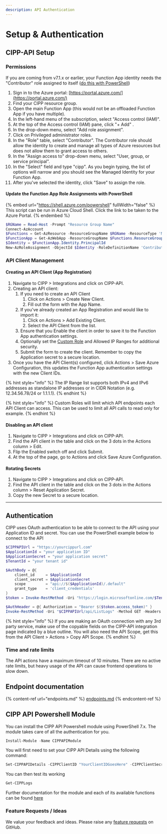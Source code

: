 ```yaml
---
description: API Authentication
---
```


# Setup & Authentication

## CIPP-API Setup

### Permissions

If you are coming from v7.1.x or earlier, your Function App identity needs the "Contributor" role assigned to itself ([do this with PowerShell](setup-and-authentication.md#update-the-function-app-role-assignment-with-powershell))

1. Sign in to the Azure portal: [https://portal.azure.com/](https://portal.azure.com/)
2. Find your CIPP resource group.
3. Open the main Function App (this would not be an offloaded Function App if you have multiple).
4. In the left-hand menu of the subscription, select "Access control (IAM)".
5. At the top of the Access control (IAM) pane, click "+ Add" .
6. In the drop-down menu, select "Add role assignment".
7. Click on Privileged administrator roles.
8. In the "Role" table, select "Contributor". The Contributor role should allow the identity to create and manage all types of Azure resources but does not allow them to grant access to others.
9. In the "Assign access to" drop-down menu, select "User, group, or service principal".
10. In the "Select" field and type "cipp". As you begin typing, the list of options will narrow and you should see the Managed Identity for your Function App.
11. After you've selected the identity, click "Save" to assign the role.

#### Update the Function App Role Assignments with PowerShell

{% embed url="https://shell.azure.com/powershell" fullWidth="false" %}
This script can be run in Azure Cloud Shell. Click the link to be taken to the Azure Portal.
{% endembed %}

```powershell
$RGName = Read-Host -Prompt "Resource Group Name"
Connect-AzAccount
$Functions = Get-AzResource -ResourceGroupName $RGName -ResourceType 'Microsoft.Web/sites' | Where-Object { $_.Name -match 'cipp' -and $_.Name -notmatch '-' }
$FunctionApp = Get-AzWebApp -ResourceGroupName $Functions.ResourceGroupName -Name $Functions.Name
$Identity = $FunctionApp.Identity.PrincipalId
New-AzRoleAssignment -ObjectId $Identity -RoleDefinitionName 'Contributor' -Scope $FunctionApp.Id
```

### API Client Management

#### **Creating an API Client (App Registration)**

1. Navigate to CIPP > Integrations and click on CIPP-API.
2. Creating an API client:
   1. If you need to create an API Client
      1. Click on Actions > Create New Client.
      2. Fill out the form with the App Name.
   2. If you've already created an App Registration and would like to import it:
      1. Click on Actions > Add Existing Client.
      2. Select the API Client from the list.
   3. Ensure that you Enable the client in order to save it to the Function App authentication settings.
   4. Optionally set the [Custom Role](../user-documentation/cipp/advanced/super-admin/custom-roles.md) and Allowed IP Ranges for additional security.
   5. Submit the form to create the client. Remember to copy the Application secret to a secure location.
3. Once you have the API Client(s) configured, click Actions > Save Azure Configuration, this updates the Function App authentication settings with the new Client IDs.

{% hint style="info" %}
The IP Range list supports both IPv4 and IPv6 addresses as standalone IP addresses or in CIDR Notation (e.g. 12.34.56.78/24 or 1.1.1.1).
{% endhint %}

{% hint style="info" %}
Custom Roles will limit which API endpoints each API Client can access. This can be used to limit all API calls to read only for example.
{% endhint %}

#### **Disabling an API client**

1. Navigate to CIPP > Integrations and click on CIPP-API.
2. Find the API client in the table and click on the 3 dots in the Actions column > Edit.
3. Flip the Enabled switch off and click Submit.
4. At the top of the page, go to Actions and click Save Azure Configuration.

#### **Rotating Secrets**

1. Navigate to CIPP > Integrations and click on CIPP-API.
2. Find the API client in the table and click on the 3 dots in the Actions column > Reset Application Secret.
3. Copy the new Secret to a secure location.

***

## Authentication

CIPP uses OAuth authentication to be able to connect to the API using your Application ID and secret. You can use the PowerShell example below to connect to the API

```powershell
$CIPPAPIUrl = "https://yourcippurl.com"
$ApplicationId = "your application ID"
$ApplicationSecret = "your application secret"
$TenantId = "your tenant id"

$AuthBody = @{
    client_id     = $ApplicationId
    client_secret = $ApplicationSecret
    scope         = "api://$($ApplicationId)/.default"
    grant_type    = 'client_credentials'
}
$token = Invoke-RestMethod -Uri "https://login.microsoftonline.com/$TenantId/oauth2/v2.0/token" -Method POST -Body $AuthBody

$AuthHeader = @{ Authorization = "Bearer $($token.access_token)" }
Invoke-RestMethod -Uri "$CIPPAPIUrl/api/ListLogs" -Method GET -Headers $AuthHeader -ContentType "application/json"

```

{% hint style="info" %}
If you are making an OAuth connection with any 3rd party service, make use of the copyable fields on the CIPP-API integration page indicated by a blue outline. You will also need the API Scope, get this from the API Client > Actions > Copy API Scope.
{% endhint %}

### Time and rate limits

The API actions have a maximum timeout of 10 minutes. There are no active rate limits, but heavy usage of the API can cause frontend operations to slow down.

## Endpoint documentation

{% content-ref url="endpoints.md" %}
[endpoints.md](endpoints.md)
{% endcontent-ref %}

## CIPP API Powershell Module

You can install the CIPP API Powershell module using PowerShell 7.x. The module takes care of all the authentication for you.

```powershell
Install-Module -Name CIPPAPIModule
```

You will first need to set your CIPP API Details using the following command:

```powershell
Set-CIPPAPIDetails -CIPPClientID "YourClientIDGoesHere" -CIPPClientSecret "YourClientSecretGoesHere" -CIPPAPIUrl "https://your.cipp.apiurl" -TenantID "YourTenantID"
```

You can then test its working

```powershell
Get-CIPPLogs
```

Further documentation for the module and each of its available functions can be found [here](https://github.com/BNWEIN/CIPPAPIModule/)

### Feature Requests / Ideas

We value your feedback and ideas. Please raise any [feature requests](https://github.com/KelvinTegelaar/CIPP/issues/new?assignees=\&labels=enhancement%2Cno-priority\&projects=\&template=feature.yml\&title=%5BFeature+Request%5D%3A+) on GitHub.
